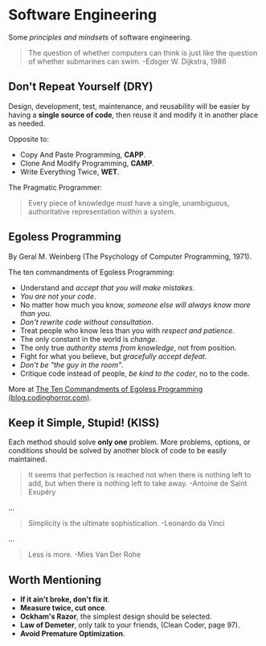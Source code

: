 # Software Engineering

Some *principles and mindsets* of software engineering.

>The question of whether computers can think is just like the question of whether submarines can swim. -Edsger W. Dijkstra, 1986

## Don't Repeat Yourself (DRY)

Design, development, test, maintenance, and reusability will be easier by having a **single source of code**, then reuse it and modify it in another place as needed.

Opposite to:

- Copy And Paste Programming, **CAPP**.
- Clone And Modify Programming, **CAMP**.
- Write Everything Twice, **WET**.

The Pragmatic Programmer:

>Every piece of knowledge must have a single, unambiguous, authoritative representation within a system.

## Egoless Programming

By Geral M. Weinberg (The Psychology of Computer Programming, 1971).

The ten commandments of Egoless Programming:

- Understand and *accept that you will make mistakes*.
- *You are not your code*.
- No matter how much you know, *someone else will always know more than you*.
- *Don't rewrite code without consultation*.
- Treat people who know less than you with *respect and patience*.
- The only constant in the world is *change*.
- The only true *authority stems from knowledge*, not from position.
- Fight for what you believe, but *gracefully accept defeat*.
- *Don't be "the guy in the room"*.
- Critique code instead of people, *be kind to the coder*, no to the code.

More at [The Ten Commandments of Egoless Programming (blog.codinghorror.com)](https://blog.codinghorror.com/the-ten-commandments-of-egoless-programming/).

## Keep it Simple, Stupid! (KISS)

Each method should solve **only one** problem. More problems, options, or conditions should be solved by another block of code to be easily maintained.

>It seems that perfection is reached not when there is nothing left to add, but when there is nothing left to take away. -Antoine de Saint Exupéry

...

>Simplicity is the ultimate sophistication. -Leonardo da Vinci

...

>Less is more. -Mies Van Der Rohe

## Worth Mentioning

- **If it ain't broke, don't fix it**.
- **Measure twice, cut once**.
- **Ockham's Razor**, the simplest design should be selected.
- **Law of Demeter**, only talk to your friends, (Clean Coder, page 97).
- **Avoid Premature Optimization**.
